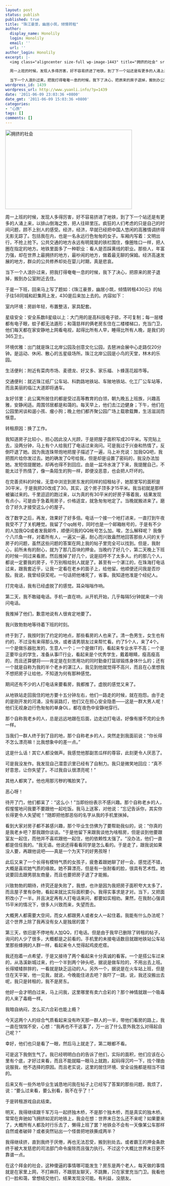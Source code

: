 ```yaml
---
layout: post
status: publish
published: true
title: "珠江豪景，幽居小筑，倾情转租"
author:
  display_name: Honolily
  login: Honolily
  email: ''
  url: ''
author_login: Honolily
excerpt: |-
  <img class="aligncenter size-full wp-image-1443" title="拥挤的社会" src="http:&#47;&#47;www.yuanli.info&#47;wp-content&#47;uploads&#47;2011&#47;06&#47;crowded-new-400x250.jpg" alt="拥挤的社会" width="400" height="250" &#47;>

  周一上班的时候，发现人多得厉害，好不容易挤进了地铁，到了下一个站还是有更多的人涌上来，以排山倒海之势，把人往碎里压。疯狂的人们考虑的只是自己的时间问题，顾不上别人的感受。经济，经济，早就已经把中国人悠闲的高雅情调挤得无影无踪了。包括我在内，也是一名永远行色匆匆的女子。车厢内写着：文明出行，不抢上抢下。公共交通的地方永远有明晃晃的铁栏围住，像圈牲口一样，把人圈在指定的地方。地铁里面多了一种职业：看人是否踩黄线的职业。那些人，年富力强，却在世界上最拥挤的地方，最吵闹的地方，做着最无聊的保姆。经济高速发展的地方，群众的公共修养却处在婴儿时期，真是悲哀。

  当下一个人浪扑过来，把我打得奄奄一息的时候，我下了决心，把原来的房子退掉，搬到办公室附近去住。
wordpress_id: 1439
wordpress_url: http://www.yuanli.info/?p=1439
date: '2011-06-09 23:03:36 +0800'
date_gmt: '2011-06-09 15:03:36 +0800'
categories:
- "心旅"
tags: []
comments: []
---
```

<p><img class="aligncenter size-full wp-image-1443" title="拥挤的社会" src="http:&#47;&#47;www.yuanli.info&#47;wp-content&#47;uploads&#47;2011&#47;06&#47;crowded-new-400x250.jpg" alt="拥挤的社会" width="400" height="250" &#47;></p>
<p>周一上班的时候，发现人多得厉害，好不容易挤进了地铁，到了下一个站还是有更多的人涌上来，以排山倒海之势，把人往碎里压。疯狂的人们考虑的只是自己的时间问题，顾不上别人的感受。经济，经济，早就已经把中国人悠闲的高雅情调挤得无影无踪了。包括我在内，也是一名永远行色匆匆的女子。车厢内写着：文明出行，不抢上抢下。公共交通的地方永远有明晃晃的铁栏围住，像圈牲口一样，把人圈在指定的地方。地铁里面多了一种职业：看人是否踩黄线的职业。那些人，年富力强，却在世界上最拥挤的地方，最吵闹的地方，做着最无聊的保姆。经济高速发展的地方，群众的公共修养却处在婴儿时期，真是悲哀。</p>
<p>当下一个人浪扑过来，把我打得奄奄一息的时候，我下了决心，把原来的房子退掉，搬到办公室附近去住。<a id="more"></a><a id="more-1439"></a></p>
<p>于是一下班，回来马上写了题如：《珠江豪景，幽居小筑，倾情转租430元》的帖子往58同城和赶集网上发，430是后来加上去的。内容如下：</p>
<p>室内环境：房龄年轻，布置整洁，家具配套。</p>
<p>星级安全：安全系数8星级以上：大门用的是高科技电子锁，不可复制；每一层楼都有电子眼，蚊子都无法遁形；和蔼慈祥的俩老房东住在二楼楼梯口，充当门卫，他们每天都在家安静地上网看电视，起得比所有人早，睡得比所有人晚，是我们的365卫士。</p>
<p>环境优雅：出门就是珠江北岸公园及创意文化公园，去琶洲会展中心走路仅20分钟。是运动、休闲、散心的五星级场所。珠江北岸公园是小鸟的天堂，林木的乐园。</p>
<p>生活便利：附近有菜肉市场、麦德龙、好又多、家乐福、卜蜂莲花超市等。</p>
<p>交通便利：就近珠江纸厂公车站、科韵路地铁站、车陂地铁站、化工厂公车站等，而且美丽的临江大道即将通车。</p>
<p>友好邻里：此公寓所居住的都是受过高等教育的白领，朝九晚五上班族，兴趣高雅，安静闲适。周围邻居都是和蔼的。每天早上，他们去江边健身；下午，他们在公园里闲谈和遛小孩、瘤小狗；晚上他们都齐聚公园广场上载歌载舞，生活滋润而惬意。</p>
<p>转租原因：换了工作。</p>
<p>我知道房子比较小，担心因此没人光顾，于是把屋子面积写成20平米。写完贴上去，没两分钟，马上有个人给我打了电话过来询问。可是我过于兴奋和热情了，反倒吓退了她。因为我连珠带炮地把屋子描述了一遍，马上补充说：加我QQ吧，我把图片给你发过去。她的确发了Q号给我，但是却是设置了密码的，我没办法加她。发短信提醒她，却再也得不到回应。由是一盆冷水泼了下来，我提醒自己，不能太过于热情了，像一条陌生的狗一样，即便没恶意，也会把人吓坏的。</p>
<p>在完善资料的时候，无意中浏览到房东发的同样的招租帖子，她那里写的面积是30平米，于是我把20改成了30。其实，这个房子顶多才15平米。我当初就是那样被骗过来的。千里迢迢的跑过来，以为真的有30平米的好房子等着我，结果发现有点小，可是由于急着用房子，价格适宜，就急匆匆地定了。当晚就搬进来了。磨合了好久才接受这么小的屋子。</p>
<p>改了数字之后，再发，效果好了好多倍。电话一个接一个地打进来，一直打到午夜我受不了了关机睡觉。我留了个qq帐号，同时也是一个邮箱帐号的，于是有不少的人加我QQ或者发我邮件，顺便问我的QQ帐号怎么加。唉，怎么解释呢？ 我像个八爪鱼一样，对着所有人，一遍又一遍，耐心而兴致盎然地回答那些人问的关于房子的问题，虽然这些问题的答案在网上我的帖子里完全可以找到。但是，我耐心，前所未有的耐心，就为了那几百块的押金。当晚约了好几个，第二天晚上下班的时候一同过来看房。然后推掉了好几个，说是招呼不了太多人。约的那几个人，都说一定要我的房子，千万别租给别人就是了。甚至有一个湛江的，在珠海打电话过来，跟我套近乎，让我一定看在老乡的面子上，给他留。他顺便还问我是否炒股。我说，我曾经获奖呢。一句话把他堵死了，省事。我知道他准是个经纪人。</p>
<p>打完电话，我有已经虚脱了的感觉。耳朵嗡嗡作响。</p>
<p>第二天，我不敢碰电话。手机一直在响，从开机开始，几乎每隔5分钟就来一个询问电话。</p>
<p>我推掉了他们，歉意地说有人很肯定地要了。</p>
<p>我兴致勃勃地等待着下班的时刻。</p>
<p>终于到了，我按时到了约定的地点，那些看房的人也来了。清一色男生，女生也有约的，不过没有来得那么快，或者请男朋友过来帮忙看。约了5个人，来了4个。一个是做乐器批发的，生意人一个；一个是做IT的，看起来专业水平不高；一个是正要毕业的学生，准备从事IT行业，看起来是个优秀学生，戴着眼睛，瘦高瘦高的，而且还算健将&mdash;&mdash;肯定是在刻苦用功的同时勤奋打篮球锻炼身体什么的；还有一个就是自称为我的半个老乡的湛江人，我见到他就觉得不高兴，而且在心里想我不想把房子让给他，不知道为何有那种感觉。</p>
<p>期间还有不少的人打电话来要看房，我都推了。虚脱的感觉又来了。</p>
<p>从地铁站走回我住的地方要十五分钟左右，他们一路走的时候，就在抱怨。由于走的是刚开发的河涌，没有装路灯，他们又在担心安全隐患&mdash;&mdash;这是一群大男人呢！他们无视身边行色匆匆的单身OL，都在夜色中安静地穿行。</p>
<p>那个自称我老乡的人，总是远远地跟在后面，边走边打电话，好像有接不完的业务一样。</p>
<p>当我们一群人终于到了目的地，那个自称老乡的人，突然走到我面前说：&ldquo;你长得不怎么漂亮嘛！比我想象中的差一点。&rdquo;</p>
<p>这是什么话！其它人都没做声。我感觉他那副苦瓜样的尊容，此刻更令人厌恶了。</p>
<p>可是我没发作。我发现自己潜意识里已经有了自制力。我只是微笑地回应：&ldquo;真不好意思，让你失望了。不过我自认很漂亮呢！&rdquo;</p>
<p>其他人都笑了。他也用那污秽的嘴脸笑了。</p>
<p>恶心呀！</p>
<p>待开了门，他们都呆了：&ldquo;这么小！&rdquo;当即纷纷表示不感兴趣。那个自称老乡的人，假惺惺地问我要不要跟他一起吃饭。我马上送客，对他说：&ldquo;忘记告诉你，其实你长得更令人失望呢！&rdquo;随即把他那恶俗的名字从我的手机里抹掉。</p>
<p>看到大家对房子都不甚感兴趣，那个毕业生仿佛为了要帮助我似的，说：&ldquo;你真的是我老乡吧？那我跟你谈谈。"于是他留下来跟我谈他为啥租房，但是谈到他要跟室友一起住，而他并不喜欢跟他一起住，他的依赖性太强了。&ldquo;没办法，他们一直都是信任我的。"我无语。他说还得看看同学是怎么看的。于是走了，跟我说如果没人要，再跟他说吧&mdash;&mdash;真是一个为天下的好男孩呀！</p>
<p>此后又来了一个长得有模特气质的女孩子，疲惫着跟她聊了好一会，感觉还不错，大概是喜欢她气质的缘故。她不算漂亮，但是有一张耐看的脸，很具有艺术性。她说要回去跟男朋友商量，而且也要把房子退了才能搬。</p>
<p>兴致勃勃的期待，终究还是失败了，我想，也许是因为我把房子面积夸大太多了，而且屋子里有杂物，看起来就比实际面积要小。我得实事求是才对。当下，又把面积改小了一半。并且决定再有人打电话来问，都要如实相劝。果然，在我耐心强调15平米的情况下，很多人兴致而来，失望而去。</p>
<p>大概男人都需要大空间，而女人都跟男人或者女人一起住着。我能有什么办法呢？这个世界上除了我再没有女人是独居的罢？</p>
<p>第三天，依旧是不停地有人加QQ，打电话。但是由于我早已删除了转租的帖子，询问的人少了很多，大概都是之前看的。手机里的未接电话数目就跟地铁站公车站里那些蜂拥的人群一样，看起来令人觉得起鸡皮疙瘩。</p>
<p>我还抱着一点希望，于是又接待了两个看起来十分真诚的看客。一个是搭公车过来的，从洛溪新城过来，约一个半到两个钟头吧，据说是做车险的，不用出去上班。长得矮矮胖胖的，一看就是缺乏运动的人。另外一个，据说是在火车站上班，但是住在天平架，他一见我，就说，今晚能住进去吧？我吓了一跳，说，我还没搬出去呢，我只是转租的，我不是房东。</p>
<p>他好一会才明白过来，马上问我，这里哪里有卖六合彩的？那个神情就跟一个吸毒的人来了毒瘾一样。</p>
<p>我暗自纳闷，怎么买六合彩也能上瘾？</p>
<p>今天这两个人的综合气质看起来没有昨天那一群人的一半，带他们看房的路上，我一直在惴惴不安，心想：&ldquo;我再也不干这事了，万一出了什么意外我怎么对得起自己呢？&rdquo;</p>
<p>幸好，他们也只是看了一眼，然后马上就走了，第二眼都不看。</p>
<p>可是这下我倒生气了。我已经明明白白的告诉了他们，实际的面积，他们应该在心里有个底，才好过来看，而且不能就瞄一眼马上就跑，起码得沉吟一下，找个理由说服我，他不选择的原因。而且老实说，这里的居住环境、安全设施都是相当不错的。</p>
<p>后来又有一些外地毕业生诚恳地问我在帖子上已经写了答案的那些问题，我烦了，说：&ldquo;要么过来看，要么别看，我不在乎了！&rdquo;</p>
<p>于是转租游戏自此结束。</p>
<p>明天，我得继续跟千军万马一起挤独木桥，不是那个独木桥，而是真实的独木桥。常常在奔驰如飞拥挤如泥的地铁上，我会在想：世界末日怎么还不来呢？如果要来了，大概所有人都及时行乐去了，懒得上班了罢？地铁会不会有一天像某公车那样自然或者破碎？或者突然钻出一个怪兽把地铁撕成两半？</p>
<p>我得继续挤，直到我终于厌倦，再也无法忍受，搬到别处去。或者霸王的押金条款终于被大发慈悲的司法部门命令废除而且强力执行。不过这个大概比世界末日更不靠谱一点。</p>
<p>在这个拜金的社会，这种傻逼的事情哪可能发生？房东是两个老人，每天做的事情就是在家里上网，不打麻将，不跟朋友聊天，不跳舞，只在家里充当门卫。我看他们一脸和蔼，曾想结交他们，结果发现没可能。有利益，没朋友。</p>
